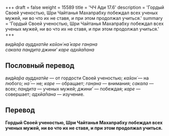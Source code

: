 +++
draft = false
weight = 15589
title = 'ЧЧ Ади 17.6'
description = 'Гордый Своей ученостью, Шри Чайтанья Махапрабху побеждал всех ученых мужей, ни во что их не ставя, и при этом продолжал учиться.'
summary = 'Гордый Своей ученостью, Шри Чайтанья Махапрабху побеждал всех ученых мужей, ни во что их не ставя, и при этом продолжал учиться.'
+++

_видйа̄ра ауддхатйе ка̄хон̇ на̄ каре ган̣ана  
сакала пан̣д̣ита джини’ каре адхйа̄пана_

## Пословный перевод

_видйа̄ра_ _ауддхатйе_ — от гордости Своей ученостью; _ка̄хон̇_ — на любого; _на̄_ — не; _каре_ — обращает; _ган̣ана_ — внимания; _сакала_ — всех; _пан̣д̣ита_ — ученых мужей; _джини’_ — побеждая; _каре_ — совершает; _адхйа̄пана_ — изучение.

## Перевод

**Гордый Своей ученостью, Шри Чайтанья Махапрабху побеждал всех ученых мужей, ни во что их не ставя, и при этом продолжал учиться.**
